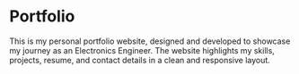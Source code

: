 # Portfolio
This is my personal portfolio website, designed and developed to showcase my journey as an Electronics Engineer. The website highlights my skills, projects, resume, and contact details in a clean and responsive layout.
